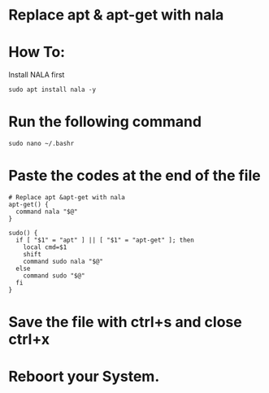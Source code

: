 # Replace apt & apt-get with nala


# How To:
Install NALA first

```
sudo apt install nala -y
```

# Run the following command

```
sudo nano ~/.bashr
```

# Paste the codes at the end of the file

```
# Replace apt &apt-get with nala
apt-get() {
  command nala "$@"
}

sudo() {
  if [ "$1" = "apt" ] || [ "$1" = "apt-get" ]; then
    local cmd=$1
    shift
    command sudo nala "$@"
  else
    command sudo "$@"
  fi
}

```
# Save the file with ctrl+s and close ctrl+x
# Reboort your System.
